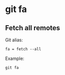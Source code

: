 # git fa

## Fetch all remotes

Git alias:

```git
fa = fetch --all
```

Example:

```shell
git fa
```
